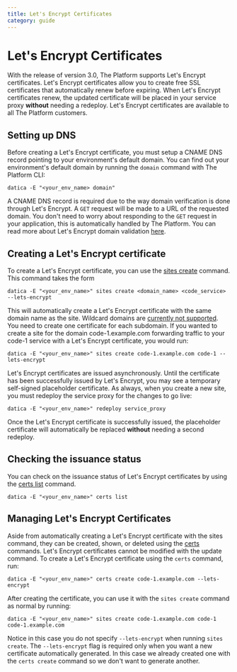 ```yaml
---
title: Let's Encrypt Certificates
category: guide
---
```


# Let's Encrypt Certificates

With the release of version 3.0, The Platform supports Let's Encrypt certificates. Let's Encrypt certificates allow you to create free SSL certificates that automatically renew before expiring. When Let's Encrypt certificates renew, the updated certificate will be placed in your service proxy **without** needing a redeploy. Let's Encrypt certificates are available to all The Platform customers.

## Setting up DNS

Before creating a Let's Encrypt certificate, you must setup a CNAME DNS record pointing to your environment's default domain. You can find out your environment's default domain by running the `domain` command with The Platform CLI:

```
datica -E "<your_env_name> domain"
```

A CNAME DNS record is required due to the way domain verification is done through Let's Encrypt. A `GET` request will be made to a URL of the requested domain. You don't need to worry about responding to the `GET` request in your application, this is automatically handled by The Platform. You can read more about Let's Encrypt domain validation [here](https://letsencrypt.org/how-it-works/).

## Creating a Let's Encrypt certificate

To create a Let's Encrypt certificate, you can use the [sites create](//compliant-cloud/cli-reference/#sites-create) command. This command takes the form

```
datica -E "<your_env_name>" sites create <domain_name> <code_service> --lets-encrypt
```

This will automatically create a Let's Encrypt certificate with the same domain name as the site. Wildcard domains are [currently not supported](https://letsencrypt.org/2017/07/06/wildcard-certificates-coming-jan-2018.html). You need to create one certificate for each subdomain. If you wanted to create a site for the domain code-1.example.com forwarding traffic to your code-1 service with a Let's Encrypt certificate, you would run:

```
datica -E "<your_env_name>" sites create code-1.example.com code-1 --lets-encrypt
```

Let's Encrypt certificates are issued asynchronously. Until the certificate has been successfully issued by Let's Encrypt, you may see a temporary self-signed placeholder certificate. As always, when you create a new site, you must redeploy the service proxy for the changes to go live:

```
datica -E "<your_env_name>" redeploy service_proxy
```

Once the Let's Encrypt certificate is successfully issued, the placeholder certificate will automatically be replaced **without** needing a second redeploy.

## Checking the issuance status

You can check on the issuance status of Let's Encrypt certificates by using the [certs list](//compliant-cloud/cli-reference/#certs-list) command.

```
datica -E "<your_env_name>" certs list
```

## Managing Let's Encrypt Certificates

Aside from automatically creating a Let's Encrypt certificate with the sites command, they can be created, shown, or deleted using the [certs](//compliant-cloud/cli-reference/#certs) commands. Let's Encrypt certificates cannot be modified with the update command. To create a Let's Encrypt certificate using the `certs` command, run:

```
datica -E "<your_env_name>" certs create code-1.example.com --lets-encrypt
```

After creating the certificate, you can use it with the `sites create` command as normal by running:

```
datica -E "<your_env_name>" sites create code-1.example.com code-1 code-1.example.com
```

Notice in this case you do not specify `--lets-encrypt` when running `sites create`. The `--lets-encrypt` flag is required only when you want a new certificate automatically generated. In this case we already created one with the `certs create` command so we don't want to generate another.

